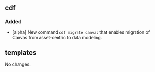 ## cdf 

### Added

- [alpha] New command `cdf migrate canvas` that enables migration of
Canvas from asset-centric to data modeling.

## templates

No changes.